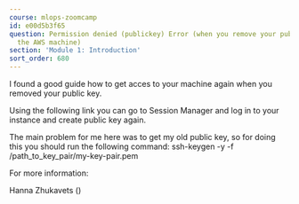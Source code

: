 ```yaml
---
course: mlops-zoomcamp
id: e00d5b3f65
question: Permission denied (publickey) Error (when you remove your public key on
  the AWS machine)
section: 'Module 1: Introduction'
sort_order: 680
---
```


I found a good guide how to get acces to your machine again when you removed your public key.

Using the following link you can go to Session Manager and log in to your instance and create public key again.

The main problem for me here was to get my old public key, so for doing this you should run the following command: ssh-keygen -y -f /path_to_key_pair/my-key-pair.pem

For more information:

Hanna Zhukavets ()

